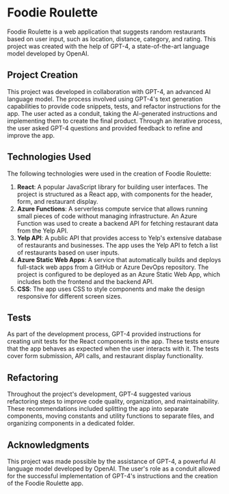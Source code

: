# Foodie Roulette

Foodie Roulette is a web application that suggests random restaurants based on user input, such as location, distance, category, and rating. This project was created with the help of GPT-4, a state-of-the-art language model developed by OpenAI.

## Project Creation

This project was developed in collaboration with GPT-4, an advanced AI language model. The process involved using GPT-4's text generation capabilities to provide code snippets, tests, and refactor instructions for the app. The user acted as a conduit, taking the AI-generated instructions and implementing them to create the final product. Through an iterative process, the user asked GPT-4 questions and provided feedback to refine and improve the app.

## Technologies Used

The following technologies were used in the creation of Foodie Roulette:

1. **React**: A popular JavaScript library for building user interfaces. The project is structured as a React app, with components for the header, form, and restaurant display.
2. **Azure Functions**: A serverless compute service that allows running small pieces of code without managing infrastructure. An Azure Function was used to create a backend API for fetching restaurant data from the Yelp API.
3. **Yelp API**: A public API that provides access to Yelp's extensive database of restaurants and businesses. The app uses the Yelp API to fetch a list of restaurants based on user inputs.
4. **Azure Static Web Apps**: A service that automatically builds and deploys full-stack web apps from a GitHub or Azure DevOps repository. The project is configured to be deployed as an Azure Static Web App, which includes both the frontend and the backend API.
5. **CSS**: The app uses CSS to style components and make the design responsive for different screen sizes.

## Tests

As part of the development process, GPT-4 provided instructions for creating unit tests for the React components in the app. These tests ensure that the app behaves as expected when the user interacts with it. The tests cover form submission, API calls, and restaurant display functionality.

## Refactoring

Throughout the project's development, GPT-4 suggested various refactoring steps to improve code quality, organization, and maintainability. These recommendations included splitting the app into separate components, moving constants and utility functions to separate files, and organizing components in a dedicated folder.

## Acknowledgments

This project was made possible by the assistance of GPT-4, a powerful AI language model developed by OpenAI. The user's role as a conduit allowed for the successful implementation of GPT-4's instructions and the creation of the Foodie Roulette app.
